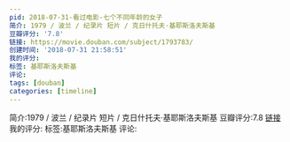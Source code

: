 ```yaml
---
pid: 2018-07-31-看过电影-七个不同年龄的女子
简介: 1979 / 波兰 / 纪录片 短片 / 克日什托夫·基耶斯洛夫斯基
豆瓣评分: '7.8'
链接: https://movie.douban.com/subject/1793783/
创建时间: '2018-07-31 21:58:51'
我的评分:
标签: 基耶斯洛夫斯基
评论:
tags: [douban]
categories: [timeline]
---
```

简介:1979 / 波兰 / 纪录片 短片 / 克日什托夫·基耶斯洛夫斯基
豆瓣评分:7.8
[链接](https://movie.douban.com/subject/1793783/)
我的评分:
标签:基耶斯洛夫斯基
评论:
